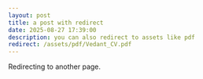 ```yaml
---
layout: post
title: a post with redirect
date: 2025-08-27 17:39:00
description: you can also redirect to assets like pdf
redirect: /assets/pdf/Vedant_CV.pdf
---
```


Redirecting to another page.
